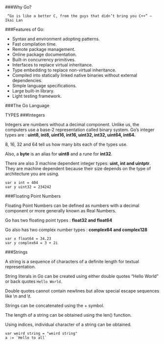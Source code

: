 ###Why Go?
```
 “Go is like a better C, from the guys that didn’t bring you C++” — Ikai Lan
```

###Features of Go:

* Syntax and environment adopting patterns.
* Fast compilation time.
* Remote package management.
* Online package documentation.
* Built-in concurrency primitives.
* Interfaces to replace virtual inheritance.
* Type embedding to replace non-virtual inheritance.
* Compiled into statically linked native binaries without external dependencies.
* Simple language specifications.
* Large built-in library.
* Light testing framework.

###The Go Language

TYPES
###Integers

Integers are numbers without a decimal component. Unlike us, the computers use a base-2 representation called binary system. Go’s integer types are : **uint8, int8, uint16, int16, uint32, int32, uint64, int64.**

8, 16, 32 and 64 tell us how many bits each of the types use.

Also, a **byte** is an alias for **uint8** and a rune for **int32**.

There are also 3 machine dependent integer types: **uint, int and uintptr**. They are machine dependent because their size depends on the type of architecture you are using.

```
var x int = 404
var y uint32 = 234242
```

###Floating Point Numbers

Floating Point Numbers can be defined as numbers with a decimal component or more generally known as Real Numbers.

Go has two floating point types : **float32 and float64**

Go also has two complex number types : **complex64 and complex128**

```
var x float64 = 34.23
var y complex64 = 3 + 2i
```

###Strings

A string is a sequence of characters of a definite length for textual representation.

String literals in Go can be created using either double quotes “Hello World” or back quotes `Hello World`.

Double quotes cannot contain newlines but allow special escape sequences like \n and \t.

Strings can be concatenated using the + symbol.

The length of a string can be obtained using the len(<string>) function.

Using indices, individual character of a string can be obtained.

```
var weird string = "weird string"
a := `Hello to all`
```